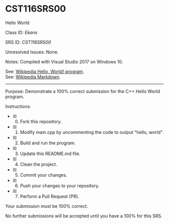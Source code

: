 # CST116SRS00
Hello World


Class ID: *Ekans*

SRS ID: *CST116SRS00*

Unresolved Issues:  None. 

Notes: Compiled with Visual Studio 2017 on Windows 10. 

See: [Wikipedia Hello, World! program](https://en.wikipedia.org/wiki/%22Hello,_World!%22_program).  
See: [Wikipedia Markdown](https://en.wikipedia.org/wiki/Markdown).

---

Purpose: Demonstrate a 100% correct submission for the C++ Hello World program. 

Instructions: 

- [X] 0. Fork this repository.  
- [X] 1. Modify main.cpp by uncommenting the code to output "hello, world".  
- [X] 2. Build and run the program.  
- [X] 3. Update this README.md file.  
- [X] 4. Clean the project.  
- [X] 5. Commit your changes.  
- [X] 6. Push your changes to your repository. 
- [X] 7. Perform a Pull Request (PR). 

Your submission must be 100% correct. 

No further submissions will be accepted until you have a 100% for this SRS. 

